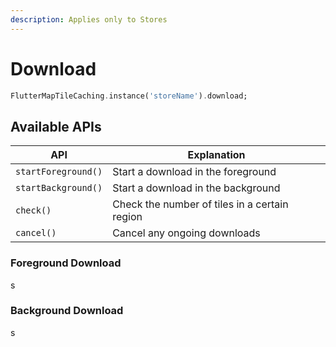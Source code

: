 ```yaml
---
description: Applies only to Stores
---
```


# Download

```dart
FlutterMapTileCaching.instance('storeName').download;
```

## Available APIs

| API                 | Explanation                                   |
| ------------------- | --------------------------------------------- |
| `startForeground()` | Start a download in the foreground            |
| `startBackground()` | Start a download in the background            |
| `check()`           | Check the number of tiles in a certain region |
| `cancel()`          | Cancel any ongoing downloads                  |

### Foreground Download

s

### Background Download

s
